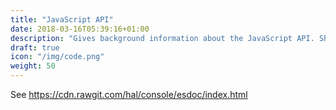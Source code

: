 ```yaml
---
title: "JavaScript API"
date: 2018-03-16T05:39:16+01:00
description: "Gives background information about the JavaScript API. Shows sample code and describes what you can do with the API."
draft: true
icon: "/img/code.png"
weight: 50
---
```

See https://cdn.rawgit.com/hal/console/esdoc/index.html
